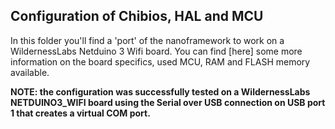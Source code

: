 ## Configuration of Chibios, HAL and MCU ##

In this folder you'll find a 'port' of the nanoframework to work on a WildernessLabs Netduino 3 Wifi board. You can find [here] some more information on the board specifics, used MCU, RAM and FLASH memory available.



**NOTE: the configuration was successfully tested on a WildernessLabs NETDUINO3_WIFI board using the Serial over USB connection on USB port 1 that creates a virtual COM port.**
